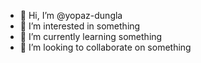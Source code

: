 - 👋 Hi, I’m @yopaz-dungla
- 👀 I’m interested in something
- 🌱 I’m currently learning something
- 💞️ I’m looking to collaborate on something

<!---
dungleyopaz/dungleyopaz is a ✨ special ✨ repository because its `README.md` (this file) appears on your GitHub profile.
You can click the Preview link to take a look at your changes.
--->
